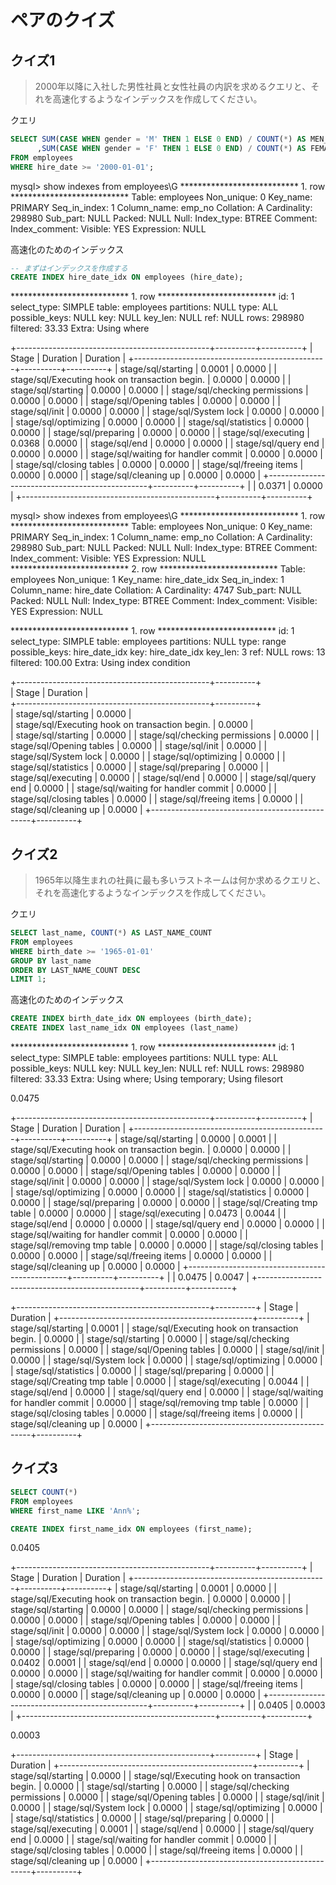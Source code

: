 # ペアのクイズ

<!-- START doctoc -->
<!-- END doctoc -->

## クイズ1

> 2000年以降に入社した男性社員と女性社員の内訳を求めるクエリと、それを高速化するようなインデックスを作成してください。

クエリ

```sql
SELECT SUM(CASE WHEN gender = 'M' THEN 1 ELSE 0 END) / COUNT(*) AS MEN_RATE
      ,SUM(CASE WHEN gender = 'F' THEN 1 ELSE 0 END) / COUNT(*) AS FEMALE_RATE
FROM employees
WHERE hire_date >= '2000-01-01';
```

mysql> show indexes from employees\G
*************************** 1. row ***************************
        Table: employees
   Non_unique: 0
     Key_name: PRIMARY
 Seq_in_index: 1
  Column_name: emp_no
    Collation: A
  Cardinality: 298980
     Sub_part: NULL
       Packed: NULL
         Null: 
   Index_type: BTREE
      Comment: 
Index_comment: 
      Visible: YES
   Expression: NULL

高速化のためのインデックス

```sql
-- まずはインデックスを作成する
CREATE INDEX hire_date_idx ON employees (hire_date);
```

*************************** 1. row ***************************
           id: 1
  select_type: SIMPLE
        table: employees
   partitions: NULL
         type: ALL
possible_keys: NULL
          key: NULL
      key_len: NULL
          ref: NULL
         rows: 298980
     filtered: 33.33
        Extra: Using where

+------------------------------------------------+----------+----------+
| Stage                                          | Duration | Duration |
+------------------------------------------------+----------+----------+
| stage/sql/starting                             |   0.0001 |   0.0000 |
| stage/sql/Executing hook on transaction begin. |   0.0000 |   0.0000 |
| stage/sql/starting                             |   0.0000 |   0.0000 |
| stage/sql/checking permissions                 |   0.0000 |   0.0000 |
| stage/sql/Opening tables                       |   0.0000 |   0.0000 |
| stage/sql/init                                 |   0.0000 |   0.0000 |
| stage/sql/System lock                          |   0.0000 |   0.0000 |
| stage/sql/optimizing                           |   0.0000 |   0.0000 |
| stage/sql/statistics                           |   0.0000 |   0.0000 |
| stage/sql/preparing                            |   0.0000 |   0.0000 |
| stage/sql/executing                            |   0.0368 |   0.0000 |
| stage/sql/end                                  |   0.0000 |   0.0000 |
| stage/sql/query end                            |   0.0000 |   0.0000 |
| stage/sql/waiting for handler commit           |   0.0000 |   0.0000 |
| stage/sql/closing tables                       |   0.0000 |   0.0000 |
| stage/sql/freeing items                        |   0.0000 |   0.0000 |
| stage/sql/cleaning up                          |   0.0000 |   0.0000 |
+------------------------------------------------+----------+----------+
|                                                |   0.0371 |   0.0000 |
+------------------------------------------------+----------+----------+


mysql> show indexes from employees\G
*************************** 1. row ***************************
        Table: employees
   Non_unique: 0
     Key_name: PRIMARY
 Seq_in_index: 1
  Column_name: emp_no
    Collation: A
  Cardinality: 298980
     Sub_part: NULL
       Packed: NULL
         Null: 
   Index_type: BTREE
      Comment: 
Index_comment: 
      Visible: YES
   Expression: NULL
*************************** 2. row ***************************
        Table: employees
   Non_unique: 1
     Key_name: hire_date_idx
 Seq_in_index: 1
  Column_name: hire_date
    Collation: A
  Cardinality: 4747
     Sub_part: NULL
       Packed: NULL
         Null: 
   Index_type: BTREE
      Comment: 
Index_comment: 
      Visible: YES
   Expression: NULL



*************************** 1. row ***************************
           id: 1
  select_type: SIMPLE
        table: employees
   partitions: NULL
         type: range
possible_keys: hire_date_idx
          key: hire_date_idx
      key_len: 3
          ref: NULL
         rows: 13
     filtered: 100.00
        Extra: Using index condition


+------------------------------------------------+----------+  
| Stage                                          | Duration |  
+------------------------------------------------+----------+  
| stage/sql/starting                             |   0.0000 |  
| stage/sql/Executing hook on transaction begin. |   0.0000 |  
| stage/sql/starting                             |   0.0000 |
| stage/sql/checking permissions                 |   0.0000 |
| stage/sql/Opening tables                       |   0.0000 |
| stage/sql/init                                 |   0.0000 |
| stage/sql/System lock                          |   0.0000 |
| stage/sql/optimizing                           |   0.0000 |
| stage/sql/statistics                           |   0.0000 |
| stage/sql/preparing                            |   0.0000 |
| stage/sql/executing                            |   0.0000 |
| stage/sql/end                                  |   0.0000 |
| stage/sql/query end                            |   0.0000 |
| stage/sql/waiting for handler commit           |   0.0000 |
| stage/sql/closing tables                       |   0.0000 |
| stage/sql/freeing items                        |   0.0000 |
| stage/sql/cleaning up                          |   0.0000 |
+------------------------------------------------+----------+

## クイズ2

> 1965年以降生まれの社員に最も多いラストネームは何か求めるクエリと、それを高速化するようなインデックスを作成してください。

クエリ

```sql
SELECT last_name, COUNT(*) AS LAST_NAME_COUNT
FROM employees
WHERE birth_date >= '1965-01-01'
GROUP BY last_name
ORDER BY LAST_NAME_COUNT DESC
LIMIT 1;
```

高速化のためのインデックス

```sql
CREATE INDEX birth_date_idx ON employees (birth_date);
CREATE INDEX last_name_idx ON employees (last_name)
```

*************************** 1. row ***************************
           id: 1
  select_type: SIMPLE
        table: employees
   partitions: NULL
         type: ALL
possible_keys: NULL
          key: NULL
      key_len: NULL
          ref: NULL
         rows: 298980
     filtered: 33.33
        Extra: Using where; Using temporary; Using filesort


0.0475


+------------------------------------------------+----------+----------+
| Stage                                          | Duration | Duration |
+------------------------------------------------+----------+----------+
| stage/sql/starting                             |   0.0000 |   0.0001 |
| stage/sql/Executing hook on transaction begin. |   0.0000 |   0.0000 |
| stage/sql/starting                             |   0.0000 |   0.0000 |
| stage/sql/checking permissions                 |   0.0000 |   0.0000 |
| stage/sql/Opening tables                       |   0.0000 |   0.0000 |
| stage/sql/init                                 |   0.0000 |   0.0000 |
| stage/sql/System lock                          |   0.0000 |   0.0000 |
| stage/sql/optimizing                           |   0.0000 |   0.0000 |
| stage/sql/statistics                           |   0.0000 |   0.0000 |
| stage/sql/preparing                            |   0.0000 |   0.0000 |
| stage/sql/Creating tmp table                   |   0.0000 |   0.0000 |
| stage/sql/executing                            |   0.0473 |   0.0044 |
| stage/sql/end                                  |   0.0000 |   0.0000 |
| stage/sql/query end                            |   0.0000 |   0.0000 |
| stage/sql/waiting for handler commit           |   0.0000 |   0.0000 |
| stage/sql/removing tmp table                   |   0.0000 |   0.0000 |
| stage/sql/closing tables                       |   0.0000 |   0.0000 |
| stage/sql/freeing items                        |   0.0000 |   0.0000 |
| stage/sql/cleaning up                          |   0.0000 |   0.0000 |
+------------------------------------------------+----------+----------+
|                                                |   0.0475 |   0.0047 |
+------------------------------------------------+----------+----------+





+------------------------------------------------+----------+
| Stage                                          | Duration |
+------------------------------------------------+----------+
| stage/sql/starting                             |   0.0001 |
| stage/sql/Executing hook on transaction begin. |   0.0000 |
| stage/sql/starting                             |   0.0000 |
| stage/sql/checking permissions                 |   0.0000 |
| stage/sql/Opening tables                       |   0.0000 |
| stage/sql/init                                 |   0.0000 |
| stage/sql/System lock                          |   0.0000 |
| stage/sql/optimizing                           |   0.0000 |
| stage/sql/statistics                           |   0.0000 |
| stage/sql/preparing                            |   0.0000 |
| stage/sql/Creating tmp table                   |   0.0000 |
| stage/sql/executing                            |   0.0044 |
| stage/sql/end                                  |   0.0000 |
| stage/sql/query end                            |   0.0000 |
| stage/sql/waiting for handler commit           |   0.0000 |
| stage/sql/removing tmp table                   |   0.0000 |
| stage/sql/closing tables                       |   0.0000 |
| stage/sql/freeing items                        |   0.0000 |
| stage/sql/cleaning up                          |   0.0000 |
+------------------------------------------------+----------+

## クイズ3

```sql
SELECT COUNT(*)
FROM employees
WHERE first_name LIKE 'Ann%';
```

```sql
CREATE INDEX first_name_idx ON employees (first_name);
```

0.0405

+------------------------------------------------+----------+----------+
| Stage                                          | Duration | Duration |
+------------------------------------------------+----------+----------+
| stage/sql/starting                             |   0.0001 |   0.0000 |
| stage/sql/Executing hook on transaction begin. |   0.0000 |   0.0000 |
| stage/sql/starting                             |   0.0000 |   0.0000 |
| stage/sql/checking permissions                 |   0.0000 |   0.0000 |
| stage/sql/Opening tables                       |   0.0000 |   0.0000 |
| stage/sql/init                                 |   0.0000 |   0.0000 |
| stage/sql/System lock                          |   0.0000 |   0.0000 |
| stage/sql/optimizing                           |   0.0000 |   0.0000 |
| stage/sql/statistics                           |   0.0000 |   0.0000 |
| stage/sql/preparing                            |   0.0000 |   0.0000 |
| stage/sql/executing                            |   0.0402 |   0.0001 |
| stage/sql/end                                  |   0.0000 |   0.0000 |
| stage/sql/query end                            |   0.0000 |   0.0000 |
| stage/sql/waiting for handler commit           |   0.0000 |   0.0000 |
| stage/sql/closing tables                       |   0.0000 |   0.0000 |
| stage/sql/freeing items                        |   0.0000 |   0.0000 |
| stage/sql/cleaning up                          |   0.0000 |   0.0000 |
+------------------------------------------------+----------+----------+
|                                                |   0.0405 |   0.0003 |
+------------------------------------------------+----------+----------+


0.0003

+------------------------------------------------+----------+
| Stage                                          | Duration |
+------------------------------------------------+----------+
| stage/sql/starting                             |   0.0000 |
| stage/sql/Executing hook on transaction begin. |   0.0000 |
| stage/sql/starting                             |   0.0000 |
| stage/sql/checking permissions                 |   0.0000 |
| stage/sql/Opening tables                       |   0.0000 |
| stage/sql/init                                 |   0.0000 |
| stage/sql/System lock                          |   0.0000 |
| stage/sql/optimizing                           |   0.0000 |
| stage/sql/statistics                           |   0.0000 |
| stage/sql/preparing                            |   0.0000 |
| stage/sql/executing                            |   0.0001 |
| stage/sql/end                                  |   0.0000 |
| stage/sql/query end                            |   0.0000 |
| stage/sql/waiting for handler commit           |   0.0000 |
| stage/sql/closing tables                       |   0.0000 |
| stage/sql/freeing items                        |   0.0000 |
| stage/sql/cleaning up                          |   0.0000 |
+------------------------------------------------+----------+
